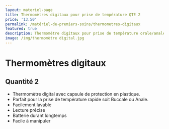 ```yaml
---
layout: materiel-page
title: Thermomètres digitaux pour prise de température QTE 2
price: '13.50'
permalink: /matériel-de-premiers-soins/thermometres-digitaux
featured: true
description: Thermomètre digitaux pour prise de température orale/anale | Lambert RCR
image: /img/thermomètre digital.jpg
---
```

# Thermomètres digitaux

## Quantité 2

* Thermomètre digital avec capsule de protection en plastique. 
* Parfait pour la prise de température rapide soit Buccale ou Anale. 
* Facilement lavable 
* Lecture précise 
* Batterie durant longtemps
* Facile à manipuler
